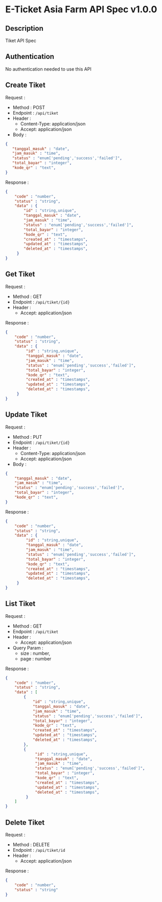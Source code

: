 # E-Ticket Asia Farm API Spec v1.0.0

## Description

Tiket API Spec

## Authentication

No authentication needed to use this API

## Create Tiket

Request :
- Method : POST
- Endpoint : `/api/tiket`
- Header :
    - Content-Type: application/json
    - Accept: application/json
- Body :

```json 
{
   "tanggal_masuk" : "date",
   "jam_masuk" : "time",
   "status" : "enum['pending','success','failed']",
   "total_bayar" : "integer",
   "kode_qr" : "text",
}
```

Response :

```json 
{
    "code" : "number",
    "status" : "string",
    "data" : {
        "id" : "string,unique",
        "tanggal_masuk" : "date",
        "jam_masuk" : "time",
        "status" : "enum['pending','success','failed']",
        "total_bayar" : "integer",
        "kode_qr" : "text",
        "created_at" : "timestamps",
        "updated_at" : "timestamps",
        "deleted_at" : "timestamps",
     }
}
```

## Get Tiket

Request :
- Method : GET
- Endpoint : `/api/tiket/{id}`
- Header :
    - Accept: application/json

Response :

```json 
{
    "code" : "number",
    "status" : "string",
    "data" : {
         "id" : "string,unique",
         "tanggal_masuk" : "date",
         "jam_masuk" : "time",
         "status" : "enum['pending','success','failed']",
         "total_bayar" : "integer",
         "kode_qr" : "text",
         "created_at" : "timestamps",
         "updated_at" : "timestamps",
         "deleted_at" : "timestamps",
     }
}
```

## Update Tiket

Request :
- Method : PUT
- Endpoint : `/api/tiket/{id}`
- Header :
    - Content-Type: application/json
    - Accept: application/json
- Body :

```json 
{
    "tanggal_masuk" : "date",
    "jam_masuk" : "time",
    "status" : "enum['pending','success','failed']",
    "total_bayar" : "integer",
    "kode_qr" : "text",
}
```

Response :

```json 
{
    "code" : "number",
    "status" : "string",
    "data" : {
         "id" : "string,unique",
         "tanggal_masuk" : "date",
         "jam_masuk" : "time",
         "status" : "enum['pending','success','failed']",
         "total_bayar" : "integer",
         "kode_qr" : "text",
         "created_at" : "timestamps",
         "updated_at" : "timestamps",
         "deleted_at" : "timestamps",
     }
}
```

## List Tiket

Request :
- Method : GET
- Endpoint : `/api/tiket`
- Header :
    - Accept: application/json
- Query Param :
    - size : number,
    - page : number

Response :

```json 
{
    "code" : "number",
    "status" : "string",
    "data" : [
        {
            "id" : "string,unique",
            "tanggal_masuk" : "date",
            "jam_masuk" : "time",
            "status" : "enum['pending','success','failed']",
            "total_bayar" : "integer",
            "kode_qr" : "text",
            "created_at" : "timestamps",
            "updated_at" : "timestamps",
            "deleted_at" : "timestamps",
        },
        {
             "id" : "string,unique",
             "tanggal_masuk" : "date",
             "jam_masuk" : "time",
             "status" : "enum['pending','success','failed']",
             "total_bayar" : "integer",
             "kode_qr" : "text",
             "created_at" : "timestamps",
             "updated_at" : "timestamps",
             "deleted_at" : "timestamps",
         }
    ]
}
```

## Delete Tiket

Request :
- Method : DELETE
- Endpoint : `/api/tiket/id`
- Header :
    - Accept: application/json

Response :

```json 
{
    "code" : "number",
    "status" : "string"
}
```
